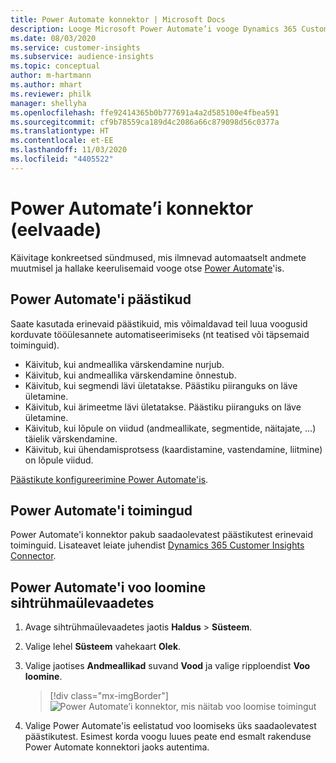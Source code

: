 ```yaml
---
title: Power Automate konnektor | Microsoft Docs
description: Looge Microsoft Power Automate’i vooge Dynamics 365 Customer Insightsi kaudu.
ms.date: 08/03/2020
ms.service: customer-insights
ms.subservice: audience-insights
ms.topic: conceptual
author: m-hartmann
ms.author: mhart
ms.reviewer: philk
manager: shellyha
ms.openlocfilehash: ffe92414365b0b777691a4a2d585100e4fbea591
ms.sourcegitcommit: cf9b78559ca189d4c2086a66c879098d56c0377a
ms.translationtype: HT
ms.contentlocale: et-EE
ms.lasthandoff: 11/03/2020
ms.locfileid: "4405522"
---
```

# <a name="power-automate-connector-preview"></a>Power Automate’i konnektor (eelvaade)

Käivitage konkreetsed sündmused, mis ilmnevad automaatselt andmete muutmisel ja hallake keerulisemaid vooge otse [Power Automate](https://flow.microsoft.com/)'is.

## <a name="power-automate-triggers"></a>Power Automate'i päästikud

Saate kasutada erinevaid päästikuid, mis võimaldavad teil luua voogusid korduvate tööülesannete automatiseerimiseks (nt teatised või täpsemaid toiminguid). 

- Käivitub, kui andmeallika värskendamine nurjub. 
- Käivitub, kui andmeallika värskendamine õnnestub.
- Käivitub, kui segmendi lävi ületatakse. Päästiku piiranguks on läve ületamine.
- Käivitub, kui ärimeetme lävi ületatakse. Päästiku piiranguks on läve ületamine.
- Käivitub, kui lõpule on viidud (andmeallikate, segmentide, näitajate, ...) täielik värskendamine.
- Käivitub, kui ühendamisprotsess (kaardistamine, vastendamine, liitmine) on lõpule viidud.

[Päästikute konfigureerimine Power Automate'is](https://flow.microsoft.com/connectors/shared_customerinsights/dynamics-365-customer-insights-connector/).

## <a name="power-automate-actions"></a>Power Automate'i toimingud
Power Automate'i konnektor pakub saadaolevatest päästikutest erinevaid toiminguid. Lisateavet leiate juhendist [Dynamics 365 Customer Insights Connector](https://docs.microsoft.com/connectors/customerinsights/).

## <a name="create-a-power-automate-flow-in-audience-insights"></a>Power Automate'i voo loomine sihtrühmaülevaadetes

1. Avage sihtrühmaülevaadetes jaotis **Haldus** > **Süsteem**.

1. Valige lehel **Süsteem** vahekaart **Olek**.

1. Valige jaotises **Andmeallikad** suvand **Vood** ja valige ripploendist **Voo loomine**.
   > [!div class="mx-imgBorder"]
   > ![Power Automate’i konnektor, mis näitab voo loomise toimingut](media/power-automate-connector-create-flow.png "Voo loomise toimingut näitav rakenduse Power Automate konnektor")

1. Valige Power Automate'is eelistatud voo loomiseks üks saadaolevatest päästikutest. Esimest korda voogu luues peate end esmalt rakenduse Power Automate konnektori jaoks autentima.
